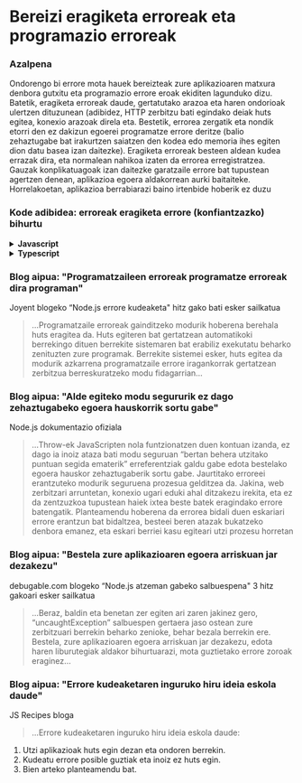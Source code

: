 # Bereizi eragiketa erroreak eta programazio erroreak

### Azalpena

Ondorengo bi errore mota hauek bereizteak zure aplikazioaren matxura denbora gutxitu eta programazio errore eroak ekiditen lagunduko dizu. Batetik, eragiketa erroreak daude, gertatutako arazoa eta haren ondorioak ulertzen dituzunean (adibidez, HTTP zerbitzu bati egindako deiak huts egitea, konexio arazoak direla eta. Bestetik, errorea zergatik eta nondik etorri den ez dakizun egoerei programatze errore deritze (balio zehaztugabe bat irakurtzen saiatzen den kodea edo memoria ihes egiten dion datu basea izan daitezke). Eragiketa erroreak besteen aldean kudea errazak dira, eta normalean nahikoa izaten da errorea erregistratzea. Gauzak konplikatuagoak izan daitezke garatzaile errore bat tupustean agertzen denean, aplikazioa egoera aldakorrean aurki baitaiteke. Horrelakoetan, aplikazioa  berrabiarazi baino irtenbide hoberik ez duzu

### Kode adibidea: erroreak eragiketa errore (konfiantzazko) bihurtu

<details>
<summary><strong>Javascript</strong></summary>

```javascript
// errore objektu bat eragiketa errore bihurtu
const nireErrorea = new Error(
  "Nola gehi dezaket produktu bat baliorik ez duenean?"
);
nireErrorea.funtzionatzenDu = true;

// edota errore eraikitzaile zentralizaturen bat erabiltzen baduzu (begiratu beste adibide batzuk "Erabili soilik “Errorea” objektu kapsulatua", 2.2, atalean)
class AppErrorea {
  constructor(ohikoMota, deskribapena, funtzionatzenDu) {
    Error.call(this);
    Error.captureStackTrace(this);
    this.ohikoMota = ohikoMota;
    this.deskribapena = deskribapena;
    this.funtzionatzenDu = funtzionatzenDu;
  }
}

throw new AppErrorea(
  erroreKudeatzailea.ohikoErroreak.SarreraOkerra,
  "Deskribatu hemen gertatutakoa",
  true
);
```

</details>

<details>
<summary><strong>Typescript</strong></summary>

```typescript
// errore eraikitzaile zentralizatu batzuk (begiratu beste adibide batzuk "Erabili soilik “Errorea” objektu kapsulatua", 2.2, atalean)
export class AppErrorea extends Error {
  public readonly ohikoMota: string;
  public readonly funtzionatzenDu: boolean;

  constructor(
    ohikoMota: string,
    description: string,
    funtzionatzenDu: boolean
  ) {
    super(description);

    Object.setPrototypeOf(this, new.target.prototype); // restore prototype chain

    this.ohikoMota = ohikoMota;
    this.funtzionatzenDu = funtzionatzenDu;

    Error.atzemanErrorePila(this);
  }
}

// errore objektu bat eragiketa errore bihurtu (true)
throw new AppErrorea(
  erroreKudeatzailea.ohikoErroreak.SarreraOkerra,
  "Deskribatu hemen gertatutakoa",
  true
);
```

</details>

### Blog aipua: "Programatzaileen erroreak programatze erroreak dira programan"

Joyent blogeko “Node.js errore kudeaketa" hitz gako bati esker sailkatua

> …Programatzaile erroreak gainditzeko modurik hoberena berehala huts eragitea da. Huts egiteren bat gertatzean automatikoki berrekingo dituen berrekite sistemaren bat erabiliz exekutatu beharko zenituzten zure programak. Berrekite sistemei esker, huts egitea da modurik azkarrena programatzaile errore iragankorrak gertatzean zerbitzua berreskuratzeko modu fidagarrian…

### Blog aipua: "Alde egiteko modu segururik ez dago zehaztugabeko egoera hauskorrik sortu gabe"

Node.js dokumentazio ofiziala

> …Throw-ek JavaScripten nola funtzionatzen duen kontuan izanda, ez dago ia inoiz ataza bati modu seguruan “bertan behera utzitako puntuan segida ematerik” erreferentziak galdu gabe edota bestelako egoera hauskor zehaztugaberik sortu gabe. Jaurtitako erroreei erantzuteko modurik seguruena prozesua gelditzea da. Jakina, web zerbitzari arruntetan, konexio ugari eduki ahal ditzakezu irekita, eta ez da zentzuzkoa tupustean haiek ixtea beste batek eragindako errore batengatik. Planteamendu hoberena da errorea bidali duen eskariari errore erantzun bat bidaltzea, besteei beren atazak bukatzeko denbora emanez, eta eskari berriei kasu egiteari utzi prozesu horretan

### Blog aipua: "Bestela zure aplikazioaren egoera arriskuan jar dezakezu"

debugable.com blogeko “Node.js atzeman gabeko salbuespena" 3 hitz gakoari esker sailkatua

> …Beraz, baldin eta benetan zer egiten ari zaren jakinez gero, “uncaughtException” salbuespen gertaera jaso ostean zure zerbitzuari berrekin beharko zenioke, behar bezala berrekin ere. Bestela, zure aplikazioaren egoera arriskuan jar dezakezu, edota haren liburutegiak aldakor bihurtuarazi, mota guztietako errore zoroak eraginez…

### Blog aipua: "Errore kudeaketaren inguruko hiru ideia eskola daude"

JS Recipes bloga

> …Errore kudeaketaren inguruko hiru ideia eskola daude:

1. Utzi aplikazioak huts egin dezan eta ondoren berrekin.
2. Kudeatu errore posible guztiak eta inoiz ez huts egin.
3. Bien arteko planteamendu bat.
